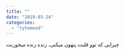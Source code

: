```yaml
---
title: ""
date: "2019-03-24"
categories: 
  - "tytomood"
---
```


چیزایی که توو قلبت پنهون میکنی، زنده زنده میخورنت
